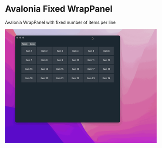 # Avalonia Fixed WrapPanel
Avalonia WrapPanel with fixed number of items per line

<img src="Images/AvaloniaFixedWrapPanelDemo.gif" width="500">
